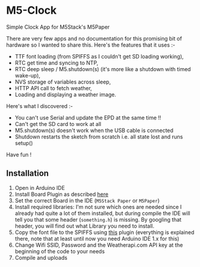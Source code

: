 # M5-Clock

Simple Clock App for M5Stack's M5Paper

There are very few apps and no documentation for this promising bit of hardware so I wanted to share this. Here's the features that it uses :-
* TTF font loading (from SPIFFS as I couldn't get SD loading working),
* RTC get time and syncing to NTP,
* RTC deep sleep / M5.shutdown(s) (it's more like a shutdown with timed wake-up),
* NVS storage of variables across sleep,
* HTTP API call to fetch weather,
* Loading and displaying a weather image.

Here's what I discovered :-
* You can't use Serial and update the EPD at the same time !!
* Can't get the SD card to work at all
* M5.shutdown(s) doesn't work when the USB cable is connected
* Shutdown restarts the sketch from scratch i.e. all state lost and runs setup()

Have fun !

## Installation

1. Open in Arduino IDE
2. Install Board Plugin as described [here](https://docs.m5stack.com/en/quick_start/m5paper/arduino)
3. Set the correct Board in the IDE (`M5Stack Paper` or `M5Paper`)
4. Install required libraries: I'm not sure which ones are needed since I already had quite a lot of them installed, but during compile the IDE will tell you that some header (`something.h`) is missing. By googling that header, you will find out what Library you need to install.
5. Copy the font file to the SPIFFS using [this](https://github.com/me-no-dev/arduino-esp32fs-plugin) plugin (everything is explained there, note that at least until now you need Arduino IDE 1.x for this)
6. Change Wifi SSID, Password and the Weatherapi.com API key at the beginning of the code to your needs
7. Compile and uploads
